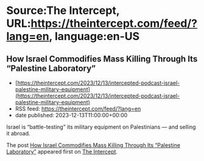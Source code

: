 # Source:The Intercept, URL:https://theintercept.com/feed/?lang=en, language:en-US

## How Israel Commodifies Mass Killing Through Its “Palestine Laboratory”
 - [https://theintercept.com/2023/12/13/intercepted-podcast-israel-palestine-military-equipment](https://theintercept.com/2023/12/13/intercepted-podcast-israel-palestine-military-equipment)
 - RSS feed: https://theintercept.com/feed/?lang=en
 - date published: 2023-12-13T11:00:00+00:00

<p>Israel is “battle-testing” its military equipment on Palestinians — and selling it abroad.</p>
<p>The post <a href="https://theintercept.com/2023/12/13/intercepted-podcast-israel-palestine-military-equipment/">How Israel Commodifies Mass Killing Through Its “Palestine Laboratory”</a> appeared first on <a href="https://theintercept.com">The Intercept</a>.</p>

